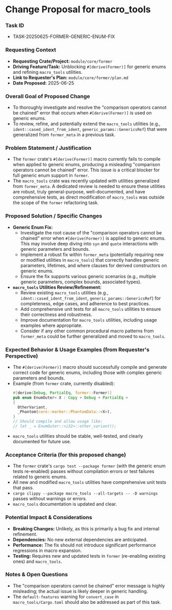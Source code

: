 # Change Proposal for macro_tools

### Task ID
*   TASK-20250625-FORMER-GENERIC-ENUM-FIX

### Requesting Context
*   **Requesting Crate/Project:** `module/core/former`
*   **Driving Feature/Task:** Unblocking `#[derive(Former)]` for generic enums and refining `macro_tools` utilities.
*   **Link to Requester's Plan:** `module/core/former/plan.md`
*   **Date Proposed:** 2025-06-25

### Overall Goal of Proposed Change
*   To thoroughly investigate and resolve the "comparison operators cannot be chained" error that occurs when `#[derive(Former)]` is used on generic enums.
*   To review, refine, and potentially extend the `macro_tools` utilities (e.g., `ident::cased_ident_from_ident`, `generic_params::GenericsRef`) that were generalized from `former_meta` in a previous task.

### Problem Statement / Justification
*   The `former` crate's `#[derive(Former)]` macro currently fails to compile when applied to generic enums, producing a misleading "comparison operators cannot be chained" error. This issue is a critical blocker for full generic enum support in `former`.
*   The `macro_tools` crate was recently updated with utilities generalized from `former_meta`. A dedicated review is needed to ensure these utilities are robust, truly general-purpose, well-documented, and have comprehensive tests, as direct modification of `macro_tools` was outside the scope of the `former` refactoring task.

### Proposed Solution / Specific Changes
*   **Generic Enum Fix:**
    *   Investigate the root cause of the "comparison operators cannot be chained" error when `#[derive(Former)]` is applied to generic enums. This may involve deep diving into `syn` and `quote` interactions with generic parameters and bounds.
    *   Implement a robust fix within `former_meta` (potentially requiring new or modified utilities in `macro_tools`) that correctly handles generic parameters, lifetimes, and where clauses for derived constructors on generic enums.
    *   Ensure the fix supports various generic scenarios (e.g., multiple generic parameters, complex bounds, associated types).
*   **`macro_tools` Utilities Review/Refinement:**
    *   Review existing `macro_tools` utilities (e.g., `ident::cased_ident_from_ident`, `generic_params::GenericsRef`) for completeness, edge cases, and adherence to best practices.
    *   Add comprehensive unit tests for all `macro_tools` utilities to ensure their correctness and robustness.
    *   Improve documentation for `macro_tools` utilities, including usage examples where appropriate.
    *   Consider if any other common procedural macro patterns from `former_meta` could be further generalized and moved to `macro_tools`.

### Expected Behavior & Usage Examples (from Requester's Perspective)
*   The `#[derive(Former)]` macro should successfully compile and generate correct code for generic enums, including those with complex generic parameters and bounds.
*   Example (from `former` crate, currently disabled):
    ```rust
    #[derive(Debug, PartialEq, former::Former)]
    pub enum EnumOuter< X : Copy + Debug + PartialEq >
    {
      OtherVariant,
      _Phantom(core::marker::PhantomData::<X>),
    }
    // Should compile and allow usage like:
    // let _ = EnumOuter::<i32>::other_variant();
    ```
*   `macro_tools` utilities should be stable, well-tested, and clearly documented for future use.

### Acceptance Criteria (for this proposed change)
*   The `former` crate's `cargo test --package former` (with the generic enum tests re-enabled) passes without compilation errors or test failures related to generic enums.
*   All new and modified `macro_tools` utilities have comprehensive unit tests that pass.
*   `cargo clippy --package macro_tools --all-targets -- -D warnings` passes without warnings or errors.
*   `macro_tools` documentation is updated and clear.

### Potential Impact & Considerations
*   **Breaking Changes:** Unlikely, as this is primarily a bug fix and internal refinement.
*   **Dependencies:** No new external dependencies are anticipated.
*   **Performance:** The fix should not introduce significant performance regressions in macro expansion.
*   **Testing:** Requires new and updated tests in `former` (re-enabling existing ones) and `macro_tools`.

### Notes & Open Questions
*   The "comparison operators cannot be chained" error message is highly misleading; the actual issue is likely deeper in generic handling.
*   The `default-features` warning for `convert_case` in `macro_tools/Cargo.toml` should also be addressed as part of this task.